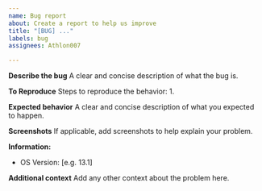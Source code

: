 ```yaml
---
name: Bug report
about: Create a report to help us improve
title: "[BUG] ..."
labels: bug
assignees: Athlon007

---
```


**Describe the bug**
A clear and concise description of what the bug is.

**To Reproduce**
Steps to reproduce the behavior:
1. 

**Expected behavior**
A clear and concise description of what you expected to happen.

**Screenshots**
If applicable, add screenshots to help explain your problem.

**Information:**
 - OS Version: [e.g. 13.1]

**Additional context**
Add any other context about the problem here.
